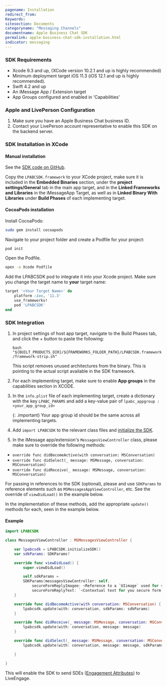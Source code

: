 ```yaml
---
pagename: Installation
redirect_from:
Keywords:
sitesection: Documents
categoryname: "Messaging Channels"
documentname: Apple Business Chat SDK
permalink: apple-business-chat-sdk-installation.html
indicator: messaging
---
```


### SDK Requirements

- Xcode 9.3 and up, (XCode version 10.2.1 and up is highly recommended)
- Minimum deployment target iOS 11.3 (iOS 12.1 and up is highly recommended).
- Swift 4.2 and up
- An iMessage App / Extension target
- App Groups configured and enabled in 'Capabilities'

### Apple and LivePerson Configuration

1. Make sure you have an Apple Business Chat business ID.
2. Contact your LivePerson account representative to enable this SDK on the backend server.

### SDK Installation in XCode

#### Manual installation

See the [SDK code on GitHub](https://github.com/LivePersonInc/lpabcsdk).

Copy the `LPABCSDK.framework` to your XCode project, make sure it is included in the **Embedded Binaries** section, under the **project settings/General** tab in the main app target, and in the **Linked Frameworks and Libraries** in the iMessageApp Target, as well as in **Linked Binary With Libraries** under **Build Phases** of each implementing target.

#### CocoaPods installation

Install CocoaPods:

  ```bash
  sudo gem install cocoapods
  ```

Navigate to your project folder and create a Podfile for your project:

  ```bash
  pod init
  ```

Open the Podfile.

  ```bash
  open -a Xcode Podfile
  ```

Add the LPABCSDK pod to integrate it into your Xcode project. Make sure you change the target name to **your** target name:

  ```ruby
  target '<Your Target Name>' do
      platform :ios, '11.3'
      use_frameworks!
      pod 'LPABCSDK'
  end
  ```

### SDK Integration

1. In project settings of host app target, navigate to the Build Phases tab, and click the + button to paste the following:

   `bash "${BUILT_PRODUCTS_DIR}/${FRAMEWORKS_FOLDER_PATH}/LPABCSDK.framework/framework-strip.sh"`

   This script removes unused architectures from the binary. This is pointing to the actual script available in the SDK framework.

2. For each implementing target, make sure to enable **App groups** in the capabilities section in XCODE.

3. In the `info.plist` file of each implementing target, create a dictionary with the key `LPABC_PARAMS` and add a key-value pair of `lpabc_appgroup : <your_app_group_id>`

    {: .important}
    Your app group id should be the same across all implementing targets.

4. Add `import LPABCSDK` to the relevant class files and [initialize the SDK](apple-business-chat-sdk-implementation.html#initializing-the-sdk).

5. In the iMessage app/extension's `MessagesViewController` class, please make sure to override the following methods:

- `override func didBecomeActive(with conversation: MSConversation)`
- `override func didSelect(_ message: MSMessage, conversation: MSConversation)`
- `override func didReceive(_ message: MSMessage, conversation: MSConversation)`

For passing in references to the SDK (optional), please and use `SDKParams` to reference elements such as `MSMessagesAppViewController`, etc. See the override of `viewDidLoad()` in the example below.

In the implementation of these methods, add the appropriate `update()` methods for each, seen in the example below.

#### Example

```swift
import LPABCSDK

class MessagesViewController : MSMessagesViewController {

    var lpabcsdk = LPABCSDK.initializeSDK()
    var sdkParams: SDKParams?

    override func viewDidLoad() {
        super.viewDidLoad()

        self.sdkParams =
        SDKParams(messagesViewController: self,
            secureFormReplyImagee: <Reference to a `UIimage` used for s secure form reply message MSMessageLayout image>,
            secureFormReplyText: `<Contextual text for you secure form reply message in Live Engage>`)
    }

    override func didBecomeActive(with conversation: MSConversation) {
        lpabcsdk.update(with: conversation, sdkParams: sdkParams)
    }

    override func didReceive(_ message: MSMessage, conversation: MSConversation) {
        lpabcsdk.update(with: conversation, message: message)
    }

    override func didSelect(_ message: MSMessage, conversation: MSConversation) {
        lpabcsdk.update(with: conversation, message: message, sdkParams: sdkParams)

    }

}
```

This will enable the SDK to send SDEs ([Engagement Attributes](engagement-attributes-types-of-engagement-attributes.html)) to LiveEngage.
